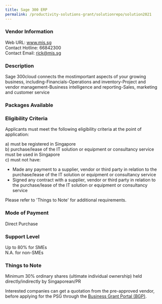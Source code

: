 ```yaml
---
title: Sage 300 ERP
permalink: /productivity-solutions-grant/solutionrepo/solution2021
---
```


### Vendor Information
Web URL: www.mis.sg <br>Contact Hotline: 66842300 <br>Contact Email: rick@mis.sg <br>

### Description

Sage 300cloud connects the mostimportant aspects of your growing business, including-Financials-Operations and inventory-Project and vendor management-Business intelligence and reporting-Sales, marketing and customer service

### Packages Available


### Eligibility Criteria

Applicants must meet the following eligibility criteria at the point of application:

a) must be registered in Singapore <br>
b) purchase/lease of the IT solution or equipment or consultancy service must be used in Singapore <br>
c) must not have:
- Made any payment to a supplier, vendor or third party in relation to the purchase/lease of the IT solution or equipment or consultancy service
- Signed any contract with a supplier, vendor or third party in relation to the purchase/lease of the IT solution or equipment or consultancy service

Please refer to 'Things to Note' for additional requirements.

### Mode of Payment
Direct Purchase

### Support Level
Up to 80% for SMEs <br>
N.A. for non-SMEs

### Things to Note
Minimum 30% ordinary shares (ultimate individual ownership) held directly/indirectly by Singaporean/PR

Interested companies can get a quotation from the pre-approved vendor, before applying for the PSG through the <a target='_blank' href='https://www.businessgrants.gov.sg/'>Business Grant Portal (BGP)</a>.
